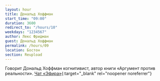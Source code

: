 ```yaml
---
layout: hour
title: Дональд Хоффман
start_time: "09:00"
duration: 3600
redirect_to: "/hours/10"
weekdays: "1234567"
author: Лекс Фридман
guest: Дональд Хоффман
permalink: /hours/09
location: Бостон
section: Reupload
---
```


Говорит Дональд Хоффман когнитивист, автор книги «Аргумент против реальности». [Чат «Эфира»](https://t.me/+nk0UKze8dEczZDAy){:target="_blank" rel="noopener noreferrer"}
